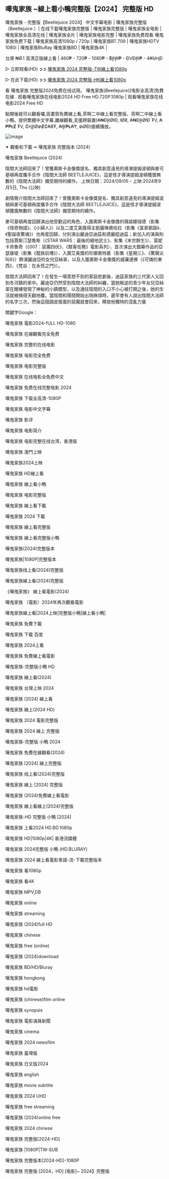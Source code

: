 ## 嘩鬼家族 ~線上看小鴨完整版【2024】 完整版 HD

嘩鬼家族 - 完整版【Beetlejuice 2024】 中文字幕电影 | 嘩鬼家族完整版（Beetlejuice ）| 在线下载嘩鬼家族完整版 | 嘩鬼家族完整版 | 嘩鬼家族全电影 | 嘩鬼家族全高清在线 | 嘩鬼家族全片 | 嘩鬼家族电影完整 | 嘩鬼家族免费观看 嘩鬼家族免费下载 | 嘩鬼家族高清1080p / 720p | 嘩鬼家族BT.709 | 嘩鬼家族HDTV 1080i | 嘩鬼家族BluRay 嘩鬼家族BD | 嘩鬼家族4K |

台灣 ₦Ø.1 高清正版線上看 | 460₱ - 720₱ - 1080₱ - ฿ⱤⱤł₱ - ĐVĐⱤł₱ - 4₭ɄⱧĐ

▷ 立即观看(HD) ➲➲ [嘩鬼家族 2024 完整版-TW線上看1080p](https://hdmoviesworld.xyz/zh/movie/917496/beetlejuice-beetlejuice)

▷ 在此下载(HD) ➲➲ [嘩鬼家族 2024 完整版-HK線上看1080p](https://hdworldmovie.com/zh/movie/917496/beetlejuice-beetlejuice)

看 嘩鬼家族 完整版2024免费在线试用。 嘩鬼家族(Beetlejuice)[电影全高清]免費在線 . 观看嘩鬼家族在线电影2024 HD Free HD.720P.1080p | 观看嘩鬼家族在线电影2024 Free HD

點開後就可以觀看囉,高畫質免費線上看,茶啊二中線上看完整版、茶啊二中線上看小鴨。提供繁體中文字幕,離線觀看,支援跨裝置(₳₦ĐⱤØłĐ, łØ₴, ₳₦ĐⱤØłĐ ₮V, ₳₱₱ⱠɆ ₮V, ₵ⱧⱤØ₥Ɇ₵₳₴₮, ₳łⱤ₱Ⱡ₳Ɏ, ₥ØĐ)接續播放。

![image](https://github.com/user-attachments/assets/7d67f222-a585-420d-8278-02f684f654d5)

✦ 觀看和下載 ➺ 嘩鬼家族 完整版本 (2024)

嘩鬼家族 Beetlejuice (2024)

陰間大法師回來了！曾獲奧斯卡金像獎提名、獨具創意遠見的導演提姆波頓與麥可基頓再度攜手合作《陰間大法師 BEETLEJUICE》，這是怪才導演提姆波頓獲獎無數的《陰間大法師》備受期待的續作。
上映日期：2024/09/05 - 上映:2024年9月5日, Thu (公映)

劇情簡介陰間大法師回來了！曾獲奧斯卡金像獎提名、獨具創意遠見的導演提姆波頓與麥可基頓再度攜手合作《陰間大法師 BEETLEJUICE》，這是怪才導演提姆波頓獲獎無數的《陰間大法師》備受期待的續作。

麥可基頓再度回歸演出他受歡迎的角色，入圍奧斯卡金像獎的薇諾娜瑞德（影集《怪奇物語》、《小婦人》）以及二度艾美獎得主凱薩琳奧哈拉（影集《富家窮路》、《聖誕夜驚魂》）也再度回歸，分別演出麗迪亞迪茲和德麗婭迪茲；新加入的演員則包括賈斯汀瑟魯斯（《STAR WARS：最後的絕地武士》、影集《末世餘生》）、莫妮卡貝魯奇（《007：惡魔四伏》、《駭客任務》電影系列）、首次演出大銀幕作品的亞瑟康堤（影集《龍族前傳》）、入圍艾美獎的珍娜奧特嘉（影集《星期三》、《驚聲尖叫6》）飾演麗迪亞的女兒亞絲翠，以及入圍奧斯卡金像獎的威廉達佛（《可憐的東西》、《梵谷：在永恆之門》）。

陰間大法師回來了！在發生一場意想不到的家庭悲劇後，迪茲家族的三代家人又回到冬河鎮的家中。麗迪亞仍然受到陰間大法師的糾纏，當她叛逆的青少年女兒亞絲翠在閣樓發現了神秘的小鎮模型，以及通往陰間的入口不小心被打開之後，她的生活就被搞得天翻地覆。當陰間和陽間開始出現麻煩時，遲早會有人說出陰間大法師的名字三次，然後這個調皮搗蛋的惡魔就會回來，釋放他獨特的混亂力量

關鍵字Google：

嘩鬼家族 電影2024-fULL HD-1080

嘩鬼家族 在線觀看完全免费

嘩鬼家族 完整的在线电影

嘩鬼家族 电影完全免费

嘩鬼家族 电影完整版

嘩鬼家族 在线电影全免费中文

嘩鬼家族 免费在线完整电影 2024

嘩鬼家族 下载全高清-1080P

嘩鬼家族 电影中文字幕

嘩鬼家族 影评

嘩鬼家族 电影简介

嘩鬼家族 电影完整在线台湾，香港版

嘩鬼家族 澳門上映

嘩鬼家族2024上映

嘩鬼家族 HD線上看

嘩鬼家族 線上看小鴨

嘩鬼家族 电影完整版

嘩鬼家族 線上看下載

嘩鬼家族 2024 下載

嘩鬼家族 線上看完整版

嘩鬼家族 線上看完整版小鴨

嘩鬼家族(2024)完整版本

嘩鬼家族|1080P|完整版本

嘩鬼家族线上看(2024)完整版

嘩鬼家族線上看(2024)完整版

《嘩鬼家族》 線上看電影(2024)

嘩鬼家族 （電影）2024年再次觀看電影

嘩鬼家族線上看|2024上映|完整版小鴨|線上看小鴨|

嘩鬼家族 免費下載

嘩鬼家族 下載 百度

嘩鬼家族 2024上看

嘩鬼家族 免費線上看電影

嘩鬼家族-完整版小鴨 HD

嘩鬼家族 線上看(2024)

嘩鬼家族 台灣上映 2024

嘩鬼家族 (2024) 線上看

嘩鬼家族 線上(2024 HD)

嘩鬼家族 2024 電影完整版

嘩鬼家族 2024 線上 完整版

嘩鬼家族-完整版 小鴨 2024

嘩鬼家族 免費在線觀看(2024)

嘩鬼家族 [2024] 線上完整版

嘩鬼家族 线上看(2024)完整版

嘩鬼家族 線上 [2024] 完整版

嘩鬼家族 (2024)免費線上看電影

嘩鬼家族 線上看線上(2024)完整版

嘩鬼家族-HD 完整版 小鴨 [2024]

嘩鬼家族 上看2024 HD.BD.1080p

嘩鬼家族 HD|1080p|4K| 香港流媒體

嘩鬼家族 2024完整版 小鴨 (HD.BLURAY)

嘩鬼家族 2024 線上看電影粵語-流-下載完整版本

嘩鬼家族 看1080p

嘩鬼家族 看4K

嘩鬼家族 MPV,DB

嘩鬼家族 online

嘩鬼家族 streaming

嘩鬼家族 (2024)full HD

嘩鬼家族 chinese

嘩鬼家族 free (online)

嘩鬼家族 (2024)download

嘩鬼家族 BD/HD/Bluray

嘩鬼家族 hongkong

嘩鬼家族 hd電影

嘩鬼家族 (chinese)film online

嘩鬼家族 synopsis

嘩鬼家族 電影演員新聞

嘩鬼家族 cinema

嘩鬼家族 2024 newsfilm

嘩鬼家族 臺灣版

嘩鬼家族 日文版2024

嘩鬼家族 english

嘩鬼家族 movie subtitle

嘩鬼家族 2024 UHD

嘩鬼家族 free streaming

嘩鬼家族 (2024)online free

嘩鬼家族 2024 chinese

嘩鬼家族 完整版[2024-HD]

嘩鬼家族 |1080P|TW-SUB

嘩鬼家族 完整版本[2024-HD]-1080P

嘩鬼家族 完整版 [2024，HD] [电影]~ 2024】完整版
